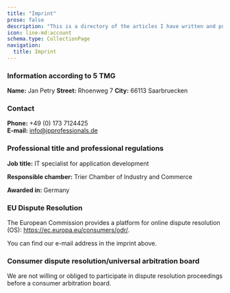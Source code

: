 ```yaml
---
title: "Imprint"
prose: false
description: "This is a directory of the articles I have written and published that are sometimes updated."
icon: line-md:account
schema.type: CollectionPage
navigation:
  title: Imprint
---
```


### Information according to 5 TMG

<strong>Name:</strong> Jan Petry
<strong>Street:</strong> Rhoenweg 7
<strong>City:</strong> 66113 Saarbruecken

### Contact

<strong>Phone:</strong> +49 (0) 173 7124425  
<strong>E-mail:</strong> <info@jpprofessionals.de>

### Professional title and professional regulations

<strong>Job title:</strong>
IT specialist for application development

<strong>Responsible chamber:</strong>
Trier Chamber of Industry and Commerce

<strong>Awarded in:</strong>
Germany

### EU Dispute Resolution

The European Commission provides a platform for online dispute resolution (OS): <https://ec.europa.eu/consumers/odr/>.

You can find our e-mail address in the imprint above.

### Consumer dispute resolution/universal arbitration board

We are not willing or obliged to participate in dispute resolution proceedings before a consumer arbitration board.

